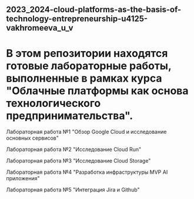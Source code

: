 ## 2023_2024-cloud-platforms-as-the-basis-of-technology-entrepreneurship-u4125-vakhromeeva_u_v
# В этом репозитории находятся готовые лабораторные работы, выполненные в рамках курса "Облачные платформы как основа технологического предпринимательства".
Лабораторная работа №1 "Обзор Google Cloud и исследование основных сервисов"

Лабораторная работа №2 "Исследование Cloud Run"

Лабораторная работа №3 "Исследование Cloud Storage"

Лабораторная работа №4 "Разработка инфраструктуры MVP AI приложения"

Лабораторная работа №5 "Интеграция Jira и Github"

